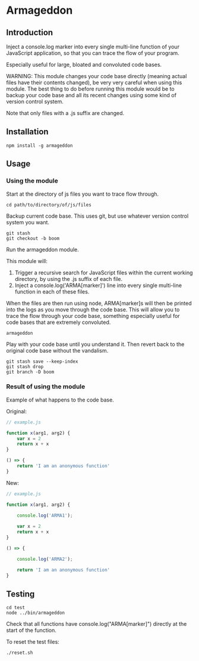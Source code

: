 # Armageddon

## Introduction

Inject a console.log marker into every single multi-line function of your JavaScript application, so that you can trace the flow of your program. 

Especially useful for large, bloated and convoluted code bases.

WARNING: This module changes your code base directly (meaning actual files have their contents changed), be very very careful when using this module. The best thing to do before running this module would be to backup your code base and all its recent changes using some kind of version control system.

Note that only files with a .js suffix are changed.

## Installation

```
npm install -g armageddon
```

## Usage

### Using the module

Start at the directory of js files you want to trace flow through.
```
cd path/to/directory/of/js/files
```

Backup current code base. This uses git, but use whatever version control system you want.
```
git stash
git checkout -b boom
```

Run the armageddon module.

This module will:
1. Trigger a recursive search for JavaScript files within the current working directory, by using the .js suffix of each file. 
2. Inject a console.log('ARMA[marker]') line into every single multi-line function in each of these files.

When the files are then run using node, ARMA[marker]s will then be printed into the logs as you move through the code base. This will allow you to trace the flow through your code base, something especially useful for code bases that are extremely convoluted.

```
armageddon
```

Play with your code base until you understand it. Then revert back to the original code base without the vandalism.
```
git stash save --keep-index
git stash drop
git branch -D boom
```
### Result of using the module

Example of what happens to the code base. 

Original:
```javascript
// example.js

function x(arg1, arg2) {
	var x = 2
	return x + x
}

() => {
	return 'I am an anonymous function'
}
```

New:
```javascript
// example.js

function x(arg1, arg2) {
	
	console.log('ARMA1');

	var x = 2
	return x + x
}

() => {

	console.log('ARMA2');

	return 'I am an anonymous function'
}
```

## Testing

```
cd test
node ../bin/armageddon
```
Check that all functions have console.log("ARMA[marker]") directly at the start of the function.

To reset the test files:

```
./reset.sh
```

